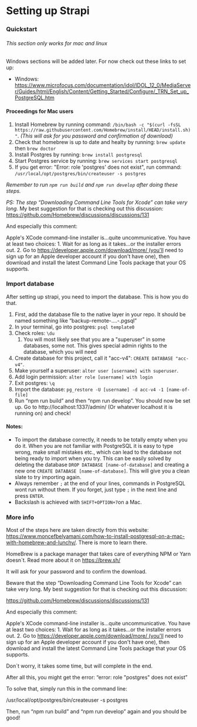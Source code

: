 # Setting up Strapi

### Quickstart

###### This section only works for mac and linux

Windows sections will be added later. For now check out these links to set up:

- Windows: https://www.microfocus.com/documentation/idol/IDOL_12_0/MediaServer/Guides/html/English/Content/Getting_Started/Configure/_TRN_Set_up_PostgreSQL.htm

#### Proceedings for Mac users

1. Install Homebrew by running command: `/bin/bash -c "$(curl -fsSL https://raw.githubusercontent.com/Homebrew/install/HEAD/install.sh)"`. _(This will ask for you password and confirmation of download)_
1. Check that homebrew is up to date and healty by running: `brew update` then `brew doctor`
1. Install Postgres by running: `brew install postgresql`
1. Start Postgres service by running: `brew services start postgresql`
1. If you get error: "Error: role 'postgres' does not exist", run command: `/usr/local/opt/postgres/bin/createuser -s postgres`

_Remember to run `npm run build` and `npm run develop` after doing these steps._

_PS: The step “Downloading Command Line Tools for Xcode” can take very long._
My best suggestion for that is checking out this discussion: https://github.com/Homebrew/discussions/discussions/131

And especially this comment:

Apple's XCode command-line installer is...quite uncommunicative. You have at least two choices: 1. Wait for as long as it takes...or the installer errors out. 2. Go to https://developer.apple.com/download/more/ (you'll need to sign up for an Apple developer account if you don't have one), then download and install the latest Command Line Tools package that your OS supports.

### Import database

After setting up strapi, you need to import the database. This is how you do that.

1. First, add the database file to the native layer in your repo. It should be named something like “backup-remote-….-.pgsql”
1. In your terminal, go into postgres: `psql template0`
1. Check roles: `\du`
   1. You will most likely see that you are a "superuser" in some databases, some not. This gives special admin rights to the database, which you will need
1. Create database for this project, call it "acc-v4": `CREATE DATABASE "acc-v4"`.
1. Make yourself a superuser: `alter user [username] with superuser`.
1. Add login permission: `alter role [username] with login`
1. Exit postgres: `\q`
1. Import the database: `pg_restore -U [username] -d acc-v4 -1 [name-of-file]`
1. Run “npm run build” and then “npm run develop”. You should now be set up. Go to http://localhost:1337/admin/ (Or whatever localhost it is running on) and check!

#### Notes:

- To import the database correctly, it needs to be totally empty when you do it. When you are not familiar with PostgreSQL it is easy to type wrong, make small mistakes etc., which can lead to the database not being ready to import when you try. This can be easily solved by deleting the database `DROP DATABASE [name-of-database]` and creating a new one `CREATE DATABASE [name-of-database]`. This will give you a clean slate to try importing again.
- Always remember `;` at the end of your lines, commands in PostgreSQL wont run without them. If you forget, just type `;` in the next line and press `ENTER`.
- Backslash is achieved with `SHIFT+OPTION+7`on a Mac.

### More info

Most of the steps here are taken directly from this website: https://www.moncefbelyamani.com/how-to-install-postgresql-on-a-mac-with-homebrew-and-lunchy/. There is more to learn there.

HomeBrew is a package manager that takes care of everything NPM or Yarn doesn´t. Read more about it on https://brew.sh/

It will ask for your password and to confirm the download.

Beware that the step “Downloading Command Line Tools for Xcode” can take very long. My best suggestion for that is checking out this discussion:

https://github.com/Homebrew/discussions/discussions/131

And especially this comment:

Apple's XCode command-line installer is...quite uncommunicative. You have at least two choices: 1. Wait for as long as it takes...or the installer errors out. 2. Go to https://developer.apple.com/download/more/ (you'll need to sign up for an Apple developer account if you don't have one), then download and install the latest Command Line Tools package that your OS supports.

Don´t worry, it takes some time, but will complete in the end.

After all this, you might get the error: “error: role "postgres" does not exist”

To solve that, simply run this in the command line:

/usr/local/opt/postgres/bin/createuser -s postgres

Then, run “npm run build” and “npm run develop” again and you should be good!
